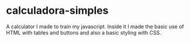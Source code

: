 # calculadora-simples
A calculator I made to train my javascript. Inside it I made the basic use of HTML with tables and buttons and also a basic styling with CSS.
